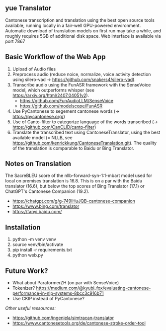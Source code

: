 **yue Translator**
-----------------
Cantonese transcription and translation using the best open source tools available, running locally in a fair-well GPU-powered environment.
Automatic download of translation models on first run may take a while, and roughly requires 5GB of additional disk space.
Web interface is available via port 7867

Basic Workflow of the Web App
-----------------------------
1)   Upload of Audio files
2)   Preprocess audio (reduce noice, normalize, voice activity detection using silero-vad -> https://github.com/snakers4/silero-vad).
3)   Transcribe audio using the FunASR framework with the SenseVoice model, which outperforms whisper (see https://arxiv.org/html/2407.04051v2).
      + https://github.com/FunAudioLLM/SenseVoice
      + https://github.com/modelscope/FunASR 
4)   Use PyCantonese to segement cantonese words (-> https://pycantonese.org/)
5)   Use of Canto-filter to categorize language of the words transcribed (-> https://github.com/CanCLID/canto-filter)
5)   Translate the transcribed text using CantoneseTranslator, using the best available model (= NLLB, see https://github.com/kenrickkung/CantoneseTranslation.git).
The quality of the translation is comparable to Baidu or Bing Translator.

Notes on Translation
--------------------
The SacreBLEU score of the nllb-forward-syn-1:1-mbart model used for local
on premises translation is 16.8. This is on a par with the Baidu translator
(16.6), but below the top scores of Bing Translator (17.1) or ChatGPT's Cantonese
Companion (19.2).
+	https://chatgpt.com/g/g-749lHuJQB-cantonese-companion
+	https://www.bing.com/translator
+	https://fanyi.baidu.com/

Installation
------------
1)   python -m venv venv
2)   source venv/bin/activate
3)   pip install -r requirements.txt
4)   python web.py

Future Work?
------------
-   What about ParaformerZH (on par with SenseVoice)
-   Tokenizer? https://medium.com/@kyubi_fox/evaluating-cantonese-performance-in-nlp-systems-8bcc3c916b71
-   Use CKIP instead of PyCantonese?
   
*Other useful ressources:*
+ https://github.com/ingeniela/simtracan-translator
+ https://www.cantonesetools.org/de/cantonese-stroke-order-tool
